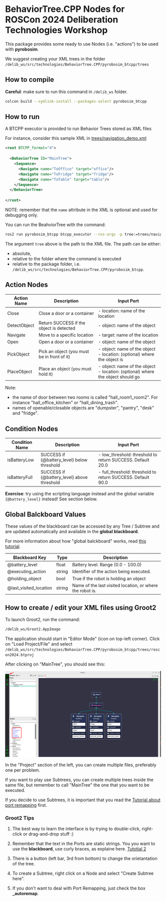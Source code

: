 # BehaviorTree.CPP Nodes for ROSCon 2024 Deliberation Technologies Workshop

This package provides some ready to use Nodes (i.e. "actions") to be used with **pyrobosim**.

We suggest creating your XML trees in the folder `/delib_ws/src/technologies/BehaviorTree.CPP/pyrobosim_btcpp/trees`

## How to compile

**Careful**: make sure to run this command in `/delib_ws` folder.

```bash
colcon build --symlink-install --packages-select pyrobosim_btcpp
```

## How to run

A BTCPP executor is provided to run Behavior Trees stored as XML files

For instance, consider this sample XML in [trees/navigation_demo.xml](pyrobosim_btcpp/trees/navigation_demo.xml)

```xml
<root BTCPP_format="4">

  <BehaviorTree ID="MainTree">
    <Sequence>
      <Navigate name="ToOffice" target="office"/>
      <Navigate name="ToFridge" target="fridge"/>
      <Navigate name="ToTable" target="table"/>
    </Sequence>
  </BehaviorTree>

</root>
```

NOTE: remember that the `name` attribute in the XML is optional and used for debugging only.

You can run the BeahviorTree with the command:

```bash
ros2 run pyrobosim_btcpp btcpp_executor --ros-args -p tree:=trees/navigation_demo.xml
```

The argument `tree` above is the path to the XML file. The path can be either:

- absolute,
- relative to the folder where the command is executed
- relative to the package folder, i.e. `/delib_ws/src/technologies/BehaviorTree.CPP/pyrobosim_btcpp`.

## Action Nodes

| Action Name  | Description                                 | Input Port                                                                     |
|--------------|---------------------------------------------|--------------------------------------------------------------------------------|
| Close        | Close a door or a container                 | - location: name of the location                                               |
| DetectObject | Return SUCCESS if the object is detected    | - object: name of the object                                                   |
| Navigate     | Move to a specific location                 | - target: name of the location                                                 |
| Open         | Open a door or a container                  | - object: name of the object                                                   |
| PickObject   | Pick an object (you must be in front of it) | - object: name of the object <br>- location: (optional) where the object is        |
| PlaceObject  | Place an object (you must hold it)          | - object: name of the object <br>- location: (optional) where the object should go |

Note:

- the name of door between two rooms is called "hall_room1_room2". For instance "hall_office_kitchen" or "hall_dining_trash".
- names of openable/closable objects are "dumpster", "pantry", "desk" and "fridge".

## Condition Nodes

| Condition Name  | Description                                 | Input Port                                                       |
|-----------------|---------------------------------------------|------------------------------------------------------------------|
| isBatteryLow    | SUCCESS if {@battery_level} below threshold | - low_threshold: threshold to return SUCCESS. Default 20.0       |
| isBatteryFull   | SUCCESS if {@battery_level} above threshold | - full_threshold: threshold to return SUCCESS. Default 90.0      |

**Exercise**: try using the scripting language instead and the global variable `{@battery_level}` instead! See section below.

## Global Balckboard Values

These values of the blackboard can be accessed by any Tree / Subtree and are updated automatically and available in the **global blackboard**.

For more information about how "global balckboard" works, read [this tutorial](https://www.behaviortree.dev/docs/tutorial-advanced/tutorial_16_global_blackboard).

| Blackboard Key          | Type   |  Description                                              |
|-------------------------|--------|-----------------------------------------------------------|
| @battery_level          | float  | Battery level. Range (0.0 - 100.0)                        |
| @executing_action       | string | Identifier of the action being executed.                  |
| @holding_object         | bool   | True if the robot is holding an object                    |
| @last_visited_location  | string | Name of the last visited location, or where the robot is. |

## How to create / edit your XML files using Groot2

To launch Groot2, run the command:

```bash
/delib_ws/Groot2.AppImage
```

The application should start in "Editor Mode" (icon on top-left corner).
Click on "Load Project/File" and select `/delib_ws/src/technologies/BehaviorTree.CPP/pyrobosim_btcpp/trees/roscon2024.btproj`

After clicking on "MainTree", you should see this:

![groot2_default_project.png](groot2_default_project.png)

In the "Project" section of the left, you can create multiple files, preferably one per problem.

If you want to play use Subtrees, you can create multiple trees inside the same file, but
remember to call "MainTree" the one that you want to be executed.

If you decide to use Subtrees, it is important that you read the
[Tutorial about port remapping](https://www.behaviortree.dev/docs/tutorial-basics/tutorial_06_subtree_ports) first.

### Groot2 Tips

1. The best way to learn the interface is by trying to double-click, right-click or drag-and-drop stuff :)

2. Remember that the text in the Ports are static strings. You you want to use the **blackboard**,
 use curly braces, as explaine here. [Tutotial 2](https://www.behaviortree.dev/docs/tutorial-basics/tutorial_02_basic_ports)

3. There is a button (left bar, 3rd from bottom) to change the orietantation of the tree.

4. To create a Subtree, right click on a Node and select "Create Subtree here".

5. If you don't want to deal with Port Remapping, just check the box **_autoremap**.
